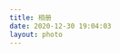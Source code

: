 ```yaml
---
title: 相册
date: 2020-12-30 19:04:03
layout: photo
---
```


<style>
#imageTab{
  margin-top:-1.5rem;
}
.ImageGrid {
  width: 100%;
  max-width: 1040px;
  margin: 0 auto;
  text-align: center;
}
.card {
  overflow: hidden;
  transition: .3s ease-in-out;
  border-radius: 8px;
  background-color: #efefef;
  padding: 1.4px;
}
.ImageInCard img {
  padding: 0;
  border-radius: 8px;
  width:100%;
  height:100%;
}
.photo-tabs{
    /* border-top: 1px solid #e4e7ed; */
    /* -moz-column-gap:0.8rem; 
    -webkit-column-gap:0.8rem; 
    column-gap:0.8rem; */
}
.photo-tab{
    white-space: nowrap;
    overflow: hidden;
    text-overflow: ellipsis;
    background: #e1eaf7;
    /* background: background: linear-gradient(118deg,rgba(50,100,200,1),rgba(50,100,200,.7))!important; */
    border-radius: 50%;
    text-align: center;
    cursor: pointer;
    color: #606266;
    font-size: 0.8rem;
    transition: box-shadow 0.35s, -webkit-transform 0.35s;
    transition: transform 0.35s, box-shadow 0.35s;
    transition: transform 0.35s, box-shadow 0.35s, -webkit-transform 0.35s;
    -webkit-user-select: none;
    -moz-user-select: none;
    -ms-user-select: none;
    user-select: none;
    margin-right:0.8rem;
    margin-top:0.8rem;
}

.photo-tab:hover {
    -webkit-transform: translate3d(0, -3px, 0);
    transform: translate3d(0, -3px, 0);
    box-shadow: 0 5px 5px rgba(0,0,0,0.1);
}
@media (prefers-color-scheme: dark) {
  .card {background-color: #333;}
}
</style>

<div id="imageTab"></div>
<div class="ImageGrid"></div>
